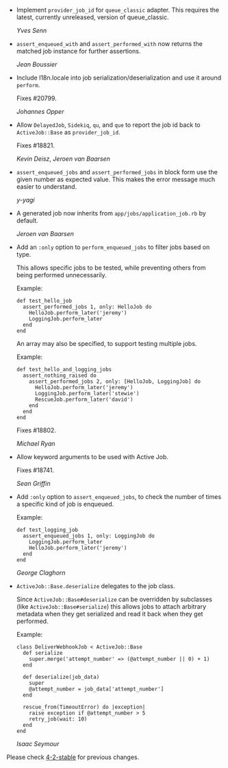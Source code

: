 *   Implement `provider_job_id` for `queue_classic` adapter. This requires the
    latest, currently unreleased, version of queue_classic.

    *Yves Senn*

*   `assert_enqueued_with` and `assert_performed_with` now returns the matched
    job instance for further assertions.

    *Jean Boussier*

*   Include I18n.locale into job serialization/deserialization and use it around
    `perform`.

    Fixes #20799.

    *Johannes Opper*

*   Allow `DelayedJob`, `Sidekiq`, `qu`, and `que` to report the job id back to
    `ActiveJob::Base` as `provider_job_id`.

    Fixes #18821.

    *Kevin Deisz*, *Jeroen van Baarsen*

*   `assert_enqueued_jobs` and `assert_performed_jobs` in block form use the
    given number as expected value. This makes the error message much easier to
    understand.

    *y-yagi*

*   A generated job now inherits from `app/jobs/application_job.rb` by default.

    *Jeroen van Baarsen*

*   Add an `:only` option to `perform_enqueued_jobs` to filter jobs based on
    type.

    This allows specific jobs to be tested, while preventing others from
    being performed unnecessarily.

    Example:

        def test_hello_job
          assert_performed_jobs 1, only: HelloJob do
            HelloJob.perform_later('jeremy')
            LoggingJob.perform_later
          end
        end

    An array may also be specified, to support testing multiple jobs.

    Example:

        def test_hello_and_logging_jobs
          assert_nothing_raised do
            assert_performed_jobs 2, only: [HelloJob, LoggingJob] do
              HelloJob.perform_later('jeremy')
              LoggingJob.perform_later('stewie')
              RescueJob.perform_later('david')
            end
          end
        end

    Fixes #18802.

    *Michael Ryan*

*   Allow keyword arguments to be used with Active Job.

    Fixes #18741.

    *Sean Griffin*

*   Add `:only` option to `assert_enqueued_jobs`, to check the number of times
    a specific kind of job is enqueued.

    Example:

        def test_logging_job
          assert_enqueued_jobs 1, only: LoggingJob do
            LoggingJob.perform_later
            HelloJob.perform_later('jeremy')
          end
        end

    *George Claghorn*

*   `ActiveJob::Base.deserialize` delegates to the job class.

    Since `ActiveJob::Base#deserialize` can be overridden by subclasses (like
    `ActiveJob::Base#serialize`) this allows jobs to attach arbitrary metadata
    when they get serialized and read it back when they get performed.

    Example:

        class DeliverWebhookJob < ActiveJob::Base
          def serialize
            super.merge('attempt_number' => (@attempt_number || 0) + 1)
          end

          def deserialize(job_data)
            super
            @attempt_number = job_data['attempt_number']
          end

          rescue_from(TimeoutError) do |exception|
            raise exception if @attempt_number > 5
            retry_job(wait: 10)
          end
        end

    *Isaac Seymour*

Please check [4-2-stable](https://github.com/rails/rails/blob/4-2-stable/activejob/CHANGELOG.md) for previous changes.
